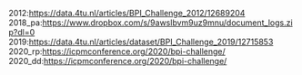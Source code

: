 2012:https://data.4tu.nl/articles/BPI_Challenge_2012/12689204
2018_pa:https://www.dropbox.com/s/9awslbvm9uz9mnu/document_logs.zip?dl=0
2019:https://data.4tu.nl/articles/dataset/BPI_Challenge_2019/12715853
2020_rp:https://icpmconference.org/2020/bpi-challenge/
2020_dd:https://icpmconference.org/2020/bpi-challenge/
